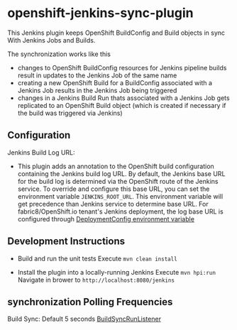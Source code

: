 # openshift-jenkins-sync-plugin

This Jenkins plugin keeps OpenShift BuildConfig and Build objects in sync With Jenkins Jobs and Builds.

The synchronization works like this


* changes to OpenShift BuildConfig resources for Jenkins pipeline builds result in updates to the Jenkins Job of the same name
* creating a new OpenShift Build for a BuildConfig associated with a Jenkins Job results in the Jenkins Job being triggered
* changes in a Jenkins Build Run thats associated with a Jenkins Job gets replicated to an OpenShift Build object (which is created if necessary if the build was triggered via Jenkins)

Configuration
------------------------
Jenkins Build Log URL:
* This plugin adds an annotation to the OpenShift build configuration containing the Jenkins build log URL.
By default, the Jenkins base URL for the build log is determined via the OpenShift route of the Jenkins service. To override and configure this base URL, you can set the environment variable `JENKINS_ROOT_URL`.
This environment variable will get precedence than Jenkins service to determine base URL.
For fabric8/OpenShift.io tenant's Jenkins deployment, the log base URL is configured through [DeploymentConfig environment variable](https://github.com/fabric8-services/fabric8-tenant-jenkins/blob/master/apps/jenkins/src/main/fabric8/openshift-deployment.yml#L39)

Development Instructions
------------------------

* Build and run the unit tests
  Execute `mvn clean install`

* Install the plugin into a locally-running Jenkins
  Execute `mvn hpi:run`
  Navigate in brower to `http://localhost:8080/jenkins`

synchronization Polling Frequencies
-----------------------------------

Build Sync: Default 5 seconds [BuildSyncRunListener](https://github.com/fabric8io/jenkins-sync-plugin/blob/master/src/main/java/io/fabric8/jenkins/openshiftsync/BuildSyncRunListener.java#L73)